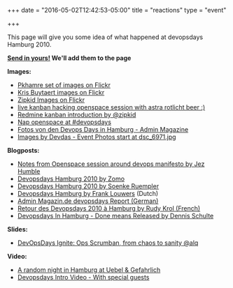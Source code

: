 +++
date = "2016-05-02T12:42:53-05:00"
title = "reactions"
type = "event"


+++

This page will give you some idea of what happened at devopsdays Hamburg 2010.

<strong><a href="mailto:info@devopsdays.org?subject=hamburg-link">Send in yours!</a> We'll add them to the page</strong>

<strong>Images:</strong>
<ul>
	<li><a href="http://www.flickr.com/photos/pkhamre/sets/72157625168229922/">Pkhamre set of images on Flickr </a></li>
	<li><a href="http://www.flickr.com/photos/krisbuytaert/sets/72157625059999683/">Kris Buytaert images on Flickr</a></li>
	<li><a href="http://www.flickr.com/photos/zipkid/sets/72157625044047547/">Zipkid Images on Flickr</a></li>
	<li><a href="http://yfrog.com/e6wifj">live kanban hacking openspace session with astra rotlicht beer :) </a></li>
	<li><a href="http://pixelpipe.com/ticket/yNndwbeuQxo/Rl87D0_AYx4/cc6270b2-814f-45d4-b61e-46db7b16e6c7">Redmine kanban introduction by @zipkid</a></li>
	<li><a href="http://pixelpipe.com/ticket/yNndwbeuQxo/Rl87D0_AYx4/fe4b3054-66a7-4238-b7e3-7fe1c398320f">Nap openspace at #devopsdays</a></li>
	<li><a href="http://www.facebook.com/adminmagazin#!/album.php?aid=31991&amp;id=118034524886281">Fotos von den Devops Days in Hamburg - Admin Magazine</a></li>
	<li><a href="http://dvb.homelinux.org/~devdas/photos/2010/hamburg/ ">Images by Devdas - Event Photos start at dsc_6971.jpg</a></li>
</ul>
<strong>Blogposts:</strong>
<ul>
	<li><a href="https://sites.google.com/a/jezhumble.net/devops-manifesto/">Notes from Openspace session around devops manifesto by Jez Humble</a></li>
	<li><a href="http://www.zomo.co.uk/2010/10/devopsdays-hamburg-2010/">Devopsdays Hamburg 2010 by Zomo </a></li>
	<li><a href="http://www.ruempler.eu/2010/10/17/devopsdays-in-hamburg/">Devopsdays Hamburg 2010 by Soenke Ruempler</a></li>
	<li><a href="http://www.openminds.be/blog/2010/10/19/devopsdays-hamburg/">Devopsdays Hamburg by Frank Louwers</a> (Dutch)</li>
	<li><a href="http://www.admin-magazin.de/content/volles-haus-bei-den-devops-days-europe">Admin Magazin.de devopsdays Report (German)</a></li>
	<li><a href="http://blog.octo.com/retour-des-devopsdays-2010-a-hambourg/">Retour des Devopsdays 2010 à Hamburg by Rudy Krol (French)</a></li>
	<li><a href="http://blog.codecentric.de/en/2010/10/devopsdays-in-hamburg-%E2%80%9Cdone%E2%80%9D-means-released/">Devopsdays In Hamburg - Done means Released by Dennis Schulte</a></li>
</ul>
<strong>Slides:</strong>
<ul>
	<li><a href="http://slidesha.re/9bHwRH">DevOpsDays Ignite: Ops Scrumban, from chaos to sanity @alq </a></li>
</ul>
<strong>Video:
</strong>
<ul>
	<li><a href="http://www.youtube.com/watch?v=sm5AyVh7ybk">A random night in Hamburg at Uebel &amp; Gefahrlich</a></li>
	<li><a href="http://www.youtube.com/watch?v=ucc-Q_F1Gvg">Devopsdays Intro Video - With special guests</a></li>
</ul>
